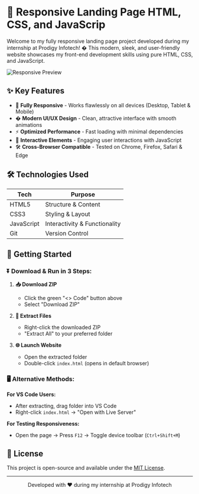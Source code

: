 # 🌟 Responsive Landing Page HTML, CSS, and JavaScrip

Welcome to my fully responsive landing page project developed during my internship at Prodigy Infotech! � This modern, sleek, and user-friendly website showcases my front-end development skills using pure HTML, CSS, and JavaScript.

![Responsive Preview](https://via.placeholder.com/800x400?text=Responsive+Preview) <!-- Replace with actual screenshot -->

## ✨ Key Features

- 📱 **Fully Responsive** - Works flawlessly on all devices (Desktop, Tablet & Mobile)
- � **Modern UI/UX Design** - Clean, attractive interface with smooth animations
- ⚡ **Optimized Performance** - Fast loading with minimal dependencies
- 🌈 **Interactive Elements** - Engaging user interactions with JavaScript
- 🛠 **Cross-Browser Compatible** - Tested on Chrome, Firefox, Safari & Edge

## 🛠 Technologies Used

| Tech        | Purpose                          |
|-------------|----------------------------------|
| HTML5       | Structure & Content              |
| CSS3        | Styling & Layout                 |
| JavaScript  | Interactivity & Functionality    |
| Git         | Version Control                  |

## 🚀 Getting Started

### ⏬ Download & Run in 3 Steps:

1. **📥 Download ZIP**
   - Click the green "<> Code" button above
   - Select "Download ZIP"

2. **📂 Extract Files**
   - Right-click the downloaded ZIP
   - "Extract All" to your preferred folder

3. **🌐 Launch Website**
   - Open the extracted folder
   - Double-click `index.html` (opens in default browser)

### 🖥️ Alternative Methods:

**For VS Code Users:**
- After extracting, drag folder into VS Code
- Right-click `index.html` → "Open with Live Server"

**For Testing Responsiveness:**
- Open the page → Press `F12` → Toggle device toolbar (`Ctrl+Shift+M`)

## 📝 License

This project is open-source and available under the [MIT License](LICENSE).

---

<div align="center">
  <p>Developed with ❤️ during my internship at Prodigy Infotech</p>
</div>
